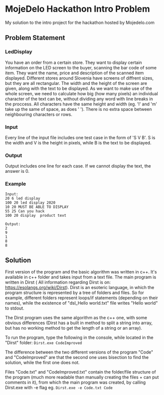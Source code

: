# MojeDelo Hackathon Intro Problem

My solution to the intro project for the hackathon hosted by Mojedelo.com

## Problem Statement

### LedDisplay

You have an order from a certain store. They want to display certain information on the LED screen to the buyer, scanning the bar code of some item. They  want the name, price and description of the scanned item displayed. Different stores around Slovenia have screens of diffrent sizes, but they are all rectangular.
The width and the height of the screen are given, along with the text to be displayed. As we want to make use of the whole screen, we need to calculate how big (how many pixels) an individual character of the text can be, 
without dividing any word with line breaks in the proccess. All characters have the same height and width (eg. 'l' and 'm' take up the same of space, as does ' '). 
There is no extra space between neighbouring characters or rows.

### Input

Every line of the input file includes one test case in the form of 'S V B'.
S is the width and V is the height in pixels, while B is the text to be displayed.

### Output

Output includes one line for each case. If we cannot display the text, the answer is 0.

### Example

```
Input:
20 6 led display
100 20 led display 2020
10 20 MUST BE ABLE TO DISPLAY
55 25 Can you hack
100 20 display  product text

Output:
2
9
1
8
8
```

## Solution

First version of the program and the basic algorithm was written in c++. It's available in c++ folder and takes input from a text file.
The main program is written in Dirst ( All information regarding Dirst is on: https://esolangs.org/wiki/Dirst).
Dirst is an esoteric language, in which the program structure is represented by a tree of folders and files.
So for example, different folders represent loops/if statements (depending on their names),
while the existence of "dsl_Hello world.txt" file writes "Hello world" to stdout.

The Dirst program uses the same algorithm as the c++ one, with some obvious differences (Dirst has a built in method to split a string into array, but has no working method to get the length of a string or an array).

To run the program, type the following in the console, while located in the "Dirst" folder:
`Dirst.exe CodeImproved`

The difference between the two different versions of the program "Code" and "CodeImproved" are that the second one uses bisection to find the solution, while the first one does not.

Files "Code.txt" and "CodeImproved.txt" contain the folder/file structure of the program (much more readable than manually creating the files + can put comments in it), from which the main program was created, by calling Dirst.exe with -e flag eg.
`Dirst.exe -e Code.txt Code` 

